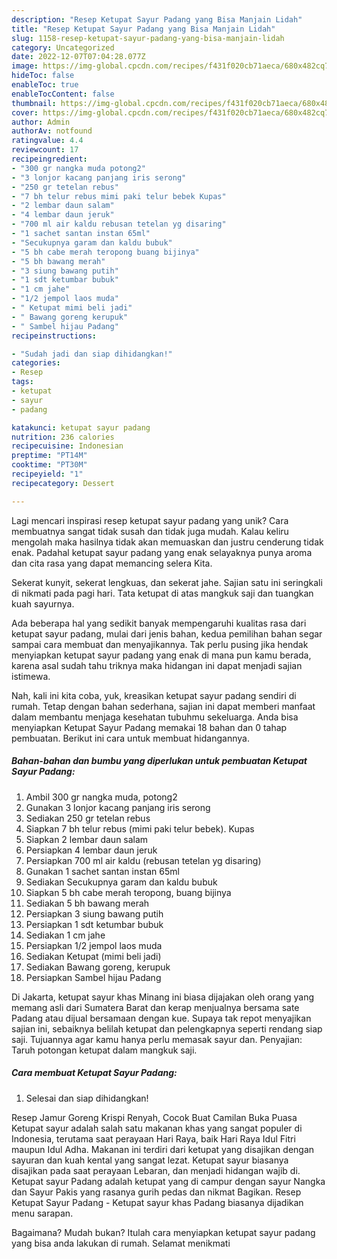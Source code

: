 ```yaml
---
description: "Resep Ketupat Sayur Padang yang Bisa Manjain Lidah"
title: "Resep Ketupat Sayur Padang yang Bisa Manjain Lidah"
slug: 1158-resep-ketupat-sayur-padang-yang-bisa-manjain-lidah
category: Uncategorized
date: 2022-12-07T07:04:28.077Z
image: https://img-global.cpcdn.com/recipes/f431f020cb71aeca/680x482cq70/ketupat-sayur-padang-foto-resep-utama.jpg
hideToc: false
enableToc: true
enableTocContent: false
thumbnail: https://img-global.cpcdn.com/recipes/f431f020cb71aeca/680x482cq70/ketupat-sayur-padang-foto-resep-utama.jpg
cover: https://img-global.cpcdn.com/recipes/f431f020cb71aeca/680x482cq70/ketupat-sayur-padang-foto-resep-utama.jpg
author: Admin
authorAv: notfound
ratingvalue: 4.4
reviewcount: 17
recipeingredient:
- "300 gr nangka muda potong2"
- "3 lonjor kacang panjang iris serong"
- "250 gr tetelan rebus"
- "7 bh telur rebus mimi paki telur bebek Kupas"
- "2 lembar daun salam"
- "4 lembar daun jeruk"
- "700 ml air kaldu rebusan tetelan yg disaring"
- "1 sachet santan instan 65ml"
- "Secukupnya garam dan kaldu bubuk"
- "5 bh cabe merah teropong buang bijinya"
- "5 bh bawang merah"
- "3 siung bawang putih"
- "1 sdt ketumbar bubuk"
- "1 cm jahe"
- "1/2 jempol laos muda"
- " Ketupat mimi beli jadi"
- " Bawang goreng kerupuk"
- " Sambel hijau Padang"
recipeinstructions:

- "Sudah jadi dan siap dihidangkan!"
categories:
- Resep
tags:
- ketupat
- sayur
- padang

katakunci: ketupat sayur padang 
nutrition: 236 calories
recipecuisine: Indonesian
preptime: "PT14M"
cooktime: "PT30M"
recipeyield: "1"
recipecategory: Dessert

---
```





Lagi mencari inspirasi resep ketupat sayur padang yang unik? Cara membuatnya sangat tidak susah dan tidak juga mudah. Kalau keliru mengolah maka hasilnya tidak akan memuaskan dan justru cenderung tidak enak. Padahal ketupat sayur padang yang enak selayaknya punya aroma dan cita rasa yang dapat memancing selera Kita.





Sekerat kunyit, sekerat lengkuas, dan sekerat jahe. Sajian satu ini seringkali di nikmati pada pagi hari. Tata ketupat di atas mangkuk saji dan tuangkan kuah sayurnya.

Ada beberapa hal yang sedikit banyak mempengaruhi kualitas rasa dari ketupat sayur padang, mulai dari jenis bahan, kedua pemilihan bahan segar sampai cara membuat dan menyajikannya. Tak perlu pusing jika hendak menyiapkan ketupat sayur padang yang enak di mana pun kamu berada, karena asal sudah tahu triknya maka hidangan ini dapat menjadi sajian istimewa.






Nah, kali ini kita coba, yuk, kreasikan ketupat sayur padang sendiri di rumah. Tetap dengan bahan sederhana, sajian ini dapat memberi manfaat dalam membantu menjaga kesehatan tubuhmu sekeluarga. Anda bisa menyiapkan Ketupat Sayur Padang memakai 18 bahan dan 0 tahap pembuatan. Berikut ini cara untuk membuat hidangannya.

<!--inarticleads1-->

##### Bahan-bahan dan bumbu yang diperlukan untuk pembuatan Ketupat Sayur Padang:

1. Ambil 300 gr nangka muda, potong2
1. Gunakan 3 lonjor kacang panjang iris serong
1. Sediakan 250 gr tetelan rebus
1. Siapkan 7 bh telur rebus (mimi paki telur bebek). Kupas
1. Siapkan 2 lembar daun salam
1. Persiapkan 4 lembar daun jeruk
1. Persiapkan 700 ml air kaldu (rebusan tetelan yg disaring)
1. Gunakan 1 sachet santan instan 65ml
1. Sediakan Secukupnya garam dan kaldu bubuk
1. Siapkan 5 bh cabe merah teropong, buang bijinya
1. Sediakan 5 bh bawang merah
1. Persiapkan 3 siung bawang putih
1. Persiapkan 1 sdt ketumbar bubuk
1. Sediakan 1 cm jahe
1. Persiapkan 1/2 jempol laos muda
1. Sediakan  Ketupat (mimi beli jadi)
1. Sediakan  Bawang goreng, kerupuk
1. Persiapkan  Sambel hijau Padang


Di Jakarta, ketupat sayur khas Minang ini biasa dijajakan oleh orang yang memang asli dari Sumatera Barat dan kerap menjualnya bersama sate Padang atau dijual bersamaan dengan kue. Supaya tak repot menyajikan sajian ini, sebaiknya belilah ketupat dan pelengkapnya seperti rendang siap saji. Tujuannya agar kamu hanya perlu memasak sayur dan. Penyajian: Taruh potongan ketupat dalam mangkuk saji. 

<!--inarticleads2-->

##### Cara membuat Ketupat Sayur Padang:


1. Selesai dan siap dihidangkan!

Resep Jamur Goreng Krispi Renyah, Cocok Buat Camilan Buka Puasa Ketupat sayur adalah salah satu makanan khas yang sangat populer di Indonesia, terutama saat perayaan Hari Raya, baik Hari Raya Idul Fitri maupun Idul Adha. Makanan ini terdiri dari ketupat yang disajikan dengan sayuran dan kuah kental yang sangat lezat. Ketupat sayur biasanya disajikan pada saat perayaan Lebaran, dan menjadi hidangan wajib di. Ketupat sayur Padang adalah ketupat yang di campur dengan sayur Nangka dan Sayur Pakis yang rasanya gurih pedas dan nikmat Bagikan. Resep Ketupat Sayur Padang - Ketupat sayur khas Padang biasanya dijadikan menu sarapan. 

Bagaimana? Mudah bukan? Itulah cara menyiapkan ketupat sayur padang yang bisa anda lakukan di rumah. Selamat menikmati
